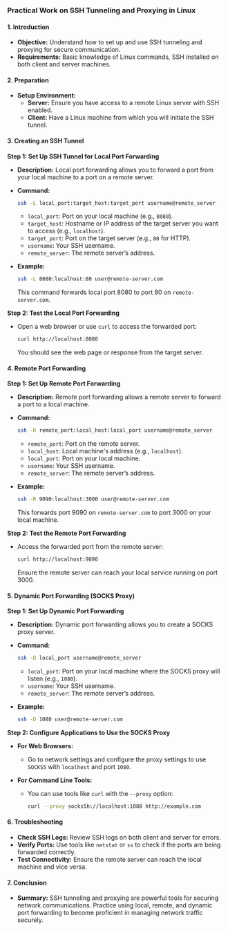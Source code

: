 
### Practical Work on SSH Tunneling and Proxying in Linux

#### 1. **Introduction**

- **Objective:** Understand how to set up and use SSH tunneling and proxying for secure communication.
- **Requirements:** Basic knowledge of Linux commands, SSH installed on both client and server machines.

#### 2. **Preparation**

- **Setup Environment:** 
  - **Server:** Ensure you have access to a remote Linux server with SSH enabled.
  - **Client:** Have a Linux machine from which you will initiate the SSH tunnel.

#### 3. **Creating an SSH Tunnel**

**Step 1: Set Up SSH Tunnel for Local Port Forwarding**

- **Description:** Local port forwarding allows you to forward a port from your local machine to a port on a remote server.

- **Command:**
  ```bash
  ssh -L local_port:target_host:target_port username@remote_server
  ```
  - `local_port`: Port on your local machine (e.g., `8080`).
  - `target_host`: Hostname or IP address of the target server you want to access (e.g., `localhost`).
  - `target_port`: Port on the target server (e.g., `80` for HTTP).
  - `username`: Your SSH username.
  - `remote_server`: The remote server’s address.

- **Example:**
  ```bash
  ssh -L 8080:localhost:80 user@remote-server.com
  ```
  This command forwards local port 8080 to port 80 on `remote-server.com`.

**Step 2: Test the Local Port Forwarding**

- Open a web browser or use `curl` to access the forwarded port:
  ```bash
  curl http://localhost:8080
  ```
  You should see the web page or response from the target server.

#### 4. **Remote Port Forwarding**

**Step 1: Set Up Remote Port Forwarding**

- **Description:** Remote port forwarding allows a remote server to forward a port to a local machine.

- **Command:**
  ```bash
  ssh -R remote_port:local_host:local_port username@remote_server
  ```
  - `remote_port`: Port on the remote server.
  - `local_host`: Local machine's address (e.g., `localhost`).
  - `local_port`: Port on your local machine.
  - `username`: Your SSH username.
  - `remote_server`: The remote server’s address.

- **Example:**
  ```bash
  ssh -R 9090:localhost:3000 user@remote-server.com
  ```
  This forwards port 9090 on `remote-server.com` to port 3000 on your local machine.

**Step 2: Test the Remote Port Forwarding**

- Access the forwarded port from the remote server:
  ```bash
  curl http://localhost:9090
  ```
  Ensure the remote server can reach your local service running on port 3000.

#### 5. **Dynamic Port Forwarding (SOCKS Proxy)**

**Step 1: Set Up Dynamic Port Forwarding**

- **Description:** Dynamic port forwarding allows you to create a SOCKS proxy server.

- **Command:**
  ```bash
  ssh -D local_port username@remote_server
  ```
  - `local_port`: Port on your local machine where the SOCKS proxy will listen (e.g., `1080`).
  - `username`: Your SSH username.
  - `remote_server`: The remote server’s address.

- **Example:**
  ```bash
  ssh -D 1080 user@remote-server.com
  ```

**Step 2: Configure Applications to Use the SOCKS Proxy**

- **For Web Browsers:**
  - Go to network settings and configure the proxy settings to use `SOCKS5` with `localhost` and port `1080`.

- **For Command Line Tools:**
  - You can use tools like `curl` with the `--proxy` option:
    ```bash
    curl --proxy socks5h://localhost:1080 http://example.com
    ```

#### 6. **Troubleshooting**

- **Check SSH Logs:** Review SSH logs on both client and server for errors.
- **Verify Ports:** Use tools like `netstat` or `ss` to check if the ports are being forwarded correctly.
- **Test Connectivity:** Ensure the remote server can reach the local machine and vice versa.

#### 7. **Conclusion**

- **Summary:** SSH tunneling and proxying are powerful tools for securing network communications. Practice using local, remote, and dynamic port forwarding to become proficient in managing network traffic securely.


